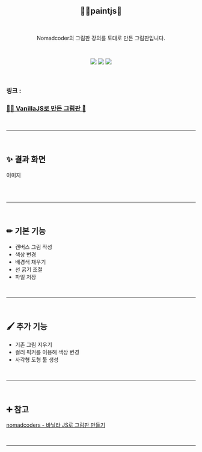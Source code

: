 <h2 align="middle">👩‍🎨paintjs🎨</h2>
<br />
<p align="middle">Nomadcoder의 그림판 강의를 토대로 만든 그림판입니다.</p>
<br />

<p align="middle">
  <img src="https://img.shields.io/badge/html-E34F26?style=for-the-badge&logo=html5&logoColor=white" />
  <img src="https://img.shields.io/badge/css-1572B6?style=for-the-badge&logo=css3&logoColor=white" />
  <img src="https://img.shields.io/badge/javascript-F7DF1E?style=for-the-badge&logo=javascript&logoColor=white" />
</p>

<br/>

### 링크 :

### <a href="https://alsth712.github.io/paintjs/">👩‍🎨 VanillaJS로 만든 그림판 🎨</a>

<br/>

---

<br />

## ✨ 결과 화면

이미지

<br />

<br />

---

<br/>

## ✏ 기본 기능

- 캔버스 그림 작성
- 색상 변경
- 배경색 채우기
- 선 굵기 조절
- 파일 저장

<br />

---

<br/>

## 🖌 추가 기능

- 기존 그림 지우기
- 컬러 픽커를 이용해 색상 변경
- 사각형 도형 툴 생성

<br />

---

<br/>

## ➕ 참고

<a href="https://nomadcoders.co/javascript-for-beginners-2">nomadcoders - 바닐라 JS로 그림판 만들기</a>

<br/>

---

<br/>
